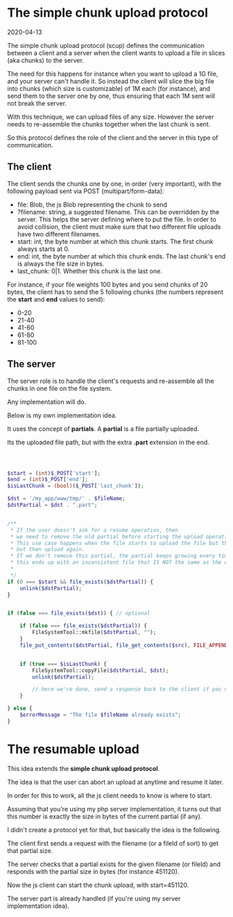 The simple chunk upload protocol 
================
2020-04-13



The simple chunk upload protocol (scup) defines the communication between a client and a server when the client wants to upload
a file in slices (aka chunks) to the server.


The need for this happens for instance when you want to upload a 1G file, and your server can't handle it.
So instead the client will slice the big file into chunks (which size is customizable) of 1M each (for instance), and send them to the server one by one,
thus ensuring that each 1M sent will not break the server.

With this technique, we can upload files of any size. However the server needs to re-assemble the chunks together when the last chunk is sent.


So this protocol defines the role of the client and the server in this type of communication.



The client
------------

The client sends the chunks one by one, in order (very important), with the following payload sent via POST (multipart/form-data):

- file: Blob, the js Blob representing the chunk to send
- ?filename: string, a suggested filename. This can be overridden by the server.
            This helps the server defining where to put the file.
            In order to avoid collision, the client must make sure that two different file uploads have two different filenames.
- start: int, the byte number at which this chunk starts.
        The first chunk always starts at 0.
- end: int, the byte number at which this chunk ends.
        The last chunk's end is always the file size in bytes.        
- last_chunk: 0|1. Whether this chunk is the last one.


For instance, if your file weights 100 bytes and you send chunks of 20 bytes, the client has to send the 5 following chunks (the numbers represent the **start** and **end** values to send):

- 0-20
- 21-40
- 41-60
- 61-80
- 81-100






The server
-----------


The server role is to handle the client's requests and re-assemble all the chunks in one file on the file system.

Any implementation will do.

Below is my own implementation idea.

It uses the concept of **partials**.
A **partial** is a file partially uploaded.

Its the uploaded file path, but with the extra **.part** extension in the end.



```php



$start = (int)$_POST['start'];
$end = (int)$_POST['end'];
$isLastChunk = (bool)($_POST['last_chunk']);

$dst = '/my_app/www/tmp/' . $fileName;
$dstPartial = $dst . ".part";


/**
 * If the user doesn't ask for a resume operation, then
 * we need to remove the old partial before starting the upload operation.
 * This use case happens when the file starts to upload the file but then abort,
 * but then upload again.
 * If we don't remove this partial, the partial keeps growing every time the user upload new chunks,
 * this ends up with an inconsistent file that IS NOT the same as the original file that the user wanted to upload.
 *
 */
if (0 === $start && file_exists($dstPartial)) {
    unlink($dstPartial);
}


if (false === file_exists($dst)) { // optional

    if (false === file_exists($dstPartial)) {
        FileSystemTool::mkfile($dstPartial, "");
    }
    file_put_contents($dstPartial, file_get_contents($src), FILE_APPEND);


    if (true === $isLastChunk) {
        FileSystemTool::copyFile($dstPartial, $dst);
        unlink($dstPartial);

        // here we're done, send a response back to the client if you need to...
    }

} else {
    $errorMessage = "The file $fileName already exists";
}
```








The resumable upload 
============ 


This idea extends the **simple chunk upload protocol**.

The idea is that the user can abort an upload at anytime and resume it later.

In order for this to work, all the js client needs to know is where to start.
 
Assuming that you're using my php server implementation, it turns out that this number
is exactly the size in bytes of the current partial (if any).


I didn't create a protocol yet for that, but basically the idea is the following.

The client first sends a request with the filename (or a fileId of sort) to get that partial size.

The server checks that a partial exists for the given filename (or fileId) and responds with the partial size in bytes (for instance 451120).

Now the js client can start the chunk upload, with start=451120. 

The server part is already handled (if you're using my server implementation idea).



